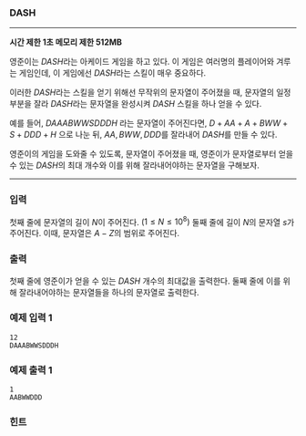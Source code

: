 ### DASH
---
**시간 제한 1초 메모리 제한 512MB**  

영준이는 $DASH$라는 아케이드 게임을 하고 있다.
이 게임은 여러명의 플레이어와 겨루는 게임인데, 이 게임에선 $DASH$라는 스킬이 매우 중요하다.

이러한 $DASH$라는 스킬을 얻기 위해선 무작위의 문자열이 주어졌을 때, 문자열의 일정 부분을 잘라 $DASH$라는 문자열을 완성시켜 $DASH$ 스킬을 하나 얻을 수 있다.

예를 들어, $DAAABWWSDDDH$ 라는 문자열이 주어진다면, $D + AA + A + BWW + S + DDD + H$ 으로 나눈 뒤, $AA, BWW, DDD$를 잘라내어 $DASH$를 만들 수 있다.

영준이의 게임을 도와줄 수 있도록, 문자열이 주어졌을 때, 영준이가 문자열로부터 얻을 수 있는 $DASH$의 최대 개수와 이를 위해 잘라내어야하는 문자열을 구해보자.

---

### 입력
첫째 줄에 문자열의 길이 $N$이 주어진다. $(1 \leq N \leq 10^8)$
둘째 줄에 길이 $N$의 문자열 $s$가 주어진다. 이때, 문자열은 $A - Z$의 범위로 주어진다.

### 출력
첫째 줄에 영준이가 얻을 수 있는 $DASH$ 개수의 최대값을 출력한다.
둘째 줄에 이를 위해 잘라내어야하는 문자열들을 하나의 문자열로 출력한다.


### 예제 입력 1
```
12
DAAABWWSDDDH
```
### 예제 출력 1
```
1
AABWWDDD
```

### 힌트


